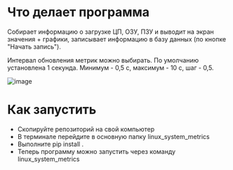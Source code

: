 # Что делает программа
Собирает информацию о загрузке ЦП, ОЗУ, ПЗУ и выводит на экран значения + графики, записывает информацию в базу данных (по кнопке "Начать запись"). 

Интервал обновления метрик можно выбирать. По умолчанию установлена 1 секунда. Минимум - 0,5 с, максимум - 10 с, шаг - 0,5.

![image](https://github.com/user-attachments/assets/307d9f52-3b06-48c1-bf8f-25b40824c2d3)

# Как запустить
- Скопируйте репозиторий на свой компьютер
- В терминале перейдите в основную папку linux_system_metrics
- Выполните pip install .
- Теперь программу можно запустить через команду linux_system_metrics
